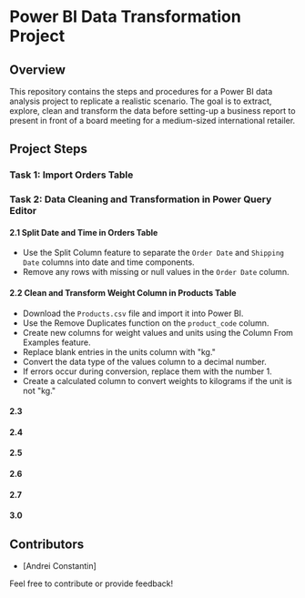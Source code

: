 # Power BI Data Transformation Project

## Overview

This repository contains the steps and procedures for a Power BI data analysis project to replicate a realistic scenario. The goal is to extract, explore, clean and transform the data before setting-up a business report to present in front of a board meeting for a medium-sized international retailer. 


## Project Steps

### Task 1: Import Orders Table

### Task 2: Data Cleaning and Transformation in Power Query Editor

#### 2.1 Split Date and Time in Orders Table

- Use the Split Column feature to separate the `Order Date` and `Shipping Date` columns into date and time components.
- Remove any rows with missing or null values in the `Order Date` column.

#### 2.2 Clean and Transform Weight Column in Products Table

- Download the `Products.csv` file and import it into Power BI.
- Use the Remove Duplicates function on the `product_code` column.
- Create new columns for weight values and units using the Column From Examples feature.
- Replace blank entries in the units column with "kg."
- Convert the data type of the values column to a decimal number.
- If errors occur during conversion, replace them with the number 1.
- Create a calculated column to convert weights to kilograms if the unit is not "kg."

#### 2.3 

#### 2.4

#### 2.5 

#### 2.6 

#### 2.7 

#### 3.0 



## Contributors

- [Andrei Constantin]

Feel free to contribute or provide feedback!


